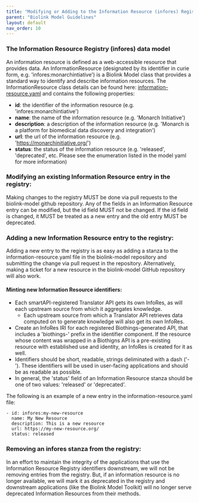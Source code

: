 ```yaml
---
title: "Modifying or Adding to the Information Resource (infores) Registry"
parent: "Biolink Model Guidelines"
layout: default
nav_order: 10
---
```


### The Information Resource Registry (infores) data model
An information resource is defined as a web-accessible resource that provides data. An InformationResource 
(designated by its identifier in curie form, e.g. 'infores:monarchintiative') is a Biolink Model class that provides 
a standard way to identify and describe information resources. The InformationResource class details can be found here:
[information-resource.yaml](../../information-resource.yaml) and contains the following properties:
* **id**: the identifier of the information resource (e.g. 'infores:monarchintiative')
* **name**: the name of the information resource (e.g. 'Monarch Initiative')
* **description**: a description of the information resource (e.g. 'Monarch is a platform for biomedical data discovery 
and integration')
* **url**: the url of the information resource (e.g. 'https://monarchinitiative.org/')
* **status**: the status of the information resource (e.g. 'released', 'deprecated', etc.  Please see the enumeration 
listed in the model yaml for more information)


### Modifying an existing Information Resource entry in the registry:
Making changes to the registry MUST be done via pull requests to the biolink-model github repository.  Any of the 
fields in an Information Resource entry can be modified, but the id field MUST not be changed.  If the id field is
changed, it MUST be treated as a new entry and the old entry MUST be deprecated. 

### Adding a new Information Resource entry to the registry: 
Adding a new entry to the registry is as easy as adding a stanza to the information-resource.yaml file in the biolink-model
repository and submitting the change via pull request in the repository.  Alternatively, making a ticket for a new
resource in the biolink-model GitHub repository will also work.  

#### Minting new Information Resource identifiers:

- Each smartAPI-registered Translator API gets its own InfoRes, as will each upstream source from which it aggregates knowledge.
  - Each upstream source from which a Translator API retrieves data computed on to generate knowledge will also get its own InfoRes.
- Create an InfoRes IRI for each registered Biothings-generated API, that includes a 'biothings-' prefix in the identifier component. 
If the resource whose content was wrapped in a Biothigns API is a pre-existing resource with established use and identity, an 
InfoRes is created for it as well.
- Identifiers should be short, readable, strings deliminated with a dash ('-').  These identifiers will be used 
in user-facing applications and should be as readable as possible.
- In general, the 'status' field of an Information Resource stanza should be one of two values: 'released' or 'deprecated'.

The following is an example of a new entry in the
information-resource.yaml file:
```
- id: infores:my-new-resource
  name: My New Resource
  description: This is a new resource
  url: https://my-new-resource.org/
  status: released
```

### Removing an infores stanza from the registry:
In an effort to maintain the integrity of the applications that use the Information Resource Registry identifiers downstream, 
we will not be removing entries from the registry.  But, if an information resource is no longer available, we will
mark it as deprecated in the registry and downstream applications (like the Biolink Model Toolkit) will no longer
serve deprecated Information Resources from their methods.  
